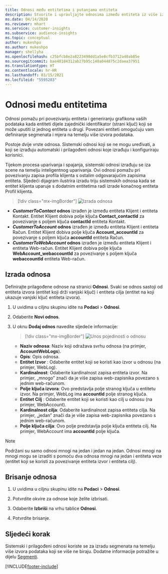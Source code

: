 ```yaml
---
title: Odnosi među entitetima i putanjama entiteta
description: Stvorite i upravljajte odnosima između entiteta iz više izvora podataka.
ms.date: 04/14/2020
ms.reviewer: mhart
ms.service: customer-insights
ms.subservice: audience-insights
ms.topic: conceptual
author: mukeshpo
ms.author: mukeshpo
manager: shellyha
ms.openlocfilehash: c25bfcb8e2a8223498dd1a5e8cfb3712a40ab85e
ms.sourcegitcommit: bae40184312ab27b95c140a044875c2daea37951
ms.translationtype: HT
ms.contentlocale: hr-HR
ms.lasthandoff: 03/15/2021
ms.locfileid: "5595203"
---
```

# <a name="relationships-between-entities"></a>Odnosi među entitetima

Odnosi pomažu pri povezivanju entiteta i generiranju grafikona vaših podataka kada entiteti dijele zajednički identifikator (strani ključ) koji se može uputiti iz jednog entiteta u drugi. Povezani entiteti omogućuju vam definiranje segmenata i mjera na temelju više izvora podataka.

Postoje dvije vrste odnosa. Sistemski odnosi koji se ne mogu uređivati, a koji se izrađuju automatski i prilagođeni odnosi koje izrađuju i konfiguriraju korisnici.

Tijekom procesa uparivanja i spajanja, sistemski odnosi izrađuju se iza scene na temelju inteligentnog uparivanja. Ovi odnosi pomažu pri povezivanju zapisa profila klijenta s ostalim odgovarajućim zapisima entiteta. Sljedeći dijagram ilustrira izradu triju sistemskih odnosa kada se entitet klijenta uparuje s dodatnim entitetima radi izrade konačnog entiteta Profil klijenta.

> [!div class="mx-imgBorder"]
> ![Izrada odnosa](media/relationships-entities-merge.png "Izrada odnosa")

- ***CustomerToContact* odnos** izrađen je između entiteta Klijent i entiteta Kontakt. Entitet Klijent dobiva polje ključa **Contact_contactId** za povezivanje s poljem ključa **contactId** entiteta Kontakt.
- ***CustomerToAccount* odnos** izrađen je između entiteta Klijent i entiteta Račun. Entitet Klijent dobiva polje ključa **Account_accountId** za povezivanje s poljem ključa **accountId** entiteta Račun.
- ***CustomerToWebAccount* odnos** izrađen je između entiteta Klijent i entiteta Web-račun. Entitet Klijent dobiva polje ključa **WebAccount_webaccountId** za povezivanje s poljem ključa **webaccountId** entiteta Web-račun.

## <a name="create-a-relationship"></a>Izrada odnosa

Definirajte prilagođene odnose na stranici **Odnosi**. Svaki se odnos sastoji od entiteta izvora (entitet koji drži vanjski ključ) i entiteta cilja (entitet na koji ukazuje vanjski ključ entiteta izvora).

1. U uvidima u ciljnu skupinu idite na **Podaci** > **Odnosi**.

2. Odaberite **Novi odnos**.

3. U oknu **Dodaj odnos** navedite sljedeće informacije:

   > [!div class="mx-imgBorder"]
   > ![Unos pojedinosti o odnosu](media/relationships-add.png "Unos pojedinosti o odnosu")

   - **Naziv odnosa**: Naziv koji odražava svrhu odnosa (na primjer, **AccountWebLogs**).
   - **Opis**: Opis odnosa.
   - **Entitet Izvor** : Odaberite entitet koji se koristi kao izvor u odnosu (na primjer, WebLog).
   - **Kardinalnost**: Odaberite kardinalnost zapisa entiteta izvor. Na primjer, „mnogo” znači da je više zapisa web-zapisnika povezano s jednim web-računom.
   - **Polje ključa izvora**: Ovo predstavlja polje stranog ključa u entitetu izvor. Na primjer, WebLog ima **accountId** polje stranog ključa.
   - **Entitet Cilj** : Odaberite entitet koji se koristi kao cilj u odnosu (na primjer, WebAccount).
   - **Kardinalnost cilja**: Odaberite kardinalnost zapisa entiteta cilja. Na primjer, „jedan” znači da je više zapisa web-zapisnika povezano s jednim web-računom.
   - **Polje ključa cilja**: Ovo polje predstavlja polje ključa entiteta cilj. Na primjer, WebAccount ima **accountId** polje ključa.

> [!NOTE]
> Podržani su samo odnosi mnogi na jedan i jedan na jedan. Odnosi mnogi na mnogi mogu se izraditi s pomoću dva odnosa mnogi na jedan i entiteta veze (entitet koji se koristi za povezivanje entiteta izvor i entiteta cilj).

## <a name="delete-a-relationship"></a>Brisanje odnosa

1. U uvidima u ciljnu skupinu idite na **Podaci** > **Odnosi**.

2. Potvrdite okvire za odnose koje želite izbrisati.

3. Odaberite **Izbriši** na vrhu tablice **Odnosi**.

4. Potvrdite brisanje.

## <a name="next-step"></a>Sljedeći korak

Sistemski i prilagođeni odnosi koriste se za izradu segmenata na temelju više izvora podataka koji se više ne biraju. Dodatne informacije potražite u dijelu [Segmenti](segments.md).


[!INCLUDE[footer-include](../includes/footer-banner.md)]